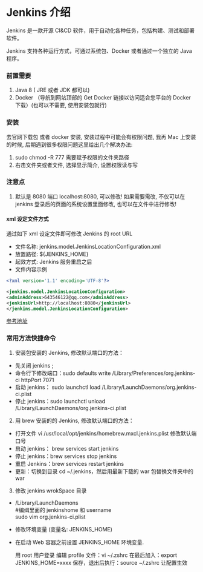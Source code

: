 # Jenkins 介绍

Jenkins 是一款开源 CI&CD 软件，用于自动化各种任务，包括构建、测试和部署软件。

Jenkins 支持各种运行方式，可通过系统包、Docker 或者通过一个独立的 Java 程序。

### 前置需要

1. Java 8 ( JRE 或者 JDK 都可以)
2. Docker （导航到网站顶部的 Get Docker 链接以访问适合您平台的 Docker 下载）(也可以不需要, 使用安装包就行)

### 安装

去官网下载包 或者 docker 安装, 安装过程中可能会有权限问题, 我再 Mac 上安装的时候, 后期遇到很多权限问题这里给出几个解决办法:

1. sudo chmod -R 777 需要赋予权限的文件夹路径<text-line txt="(一定要加 sudo)" />
2. 右击文件夹或者文件, 选择显示简介, 设置权限读与写

### 注意点

1. 默认是 8080 端口 localhost:8080, 可以修改! 如果需要需改, 不仅可以在 jenkins 登录后的页面的系统设置里面修改, 也可以在文件中进行修改!

#### xml 设定文件方式

通过如下 xml 设定文件即可修改 Jenkins 的 root URL

- 文件名称: jenkins.model.JenkinsLocationConfiguration.xml
- 放置路径: \${JENKINS_HOME}
- 起效方式: Jenkins 服务重启之后
- 文件内容示例

```xml
<?xml version='1.1' encoding='UTF-8'?>

<jenkins.model.JenkinsLocationConfiguration>
<adminAddress>643546122@qq.com</adminAddress>
<jenkinsUrl>http://localhost:8080</jenkinsUrl>
</jenkins.model.JenkinsLocationConfiguration>
```

[参考地址](https://blog.csdn.net/liumiaocn/article/details/94379257)

### 常用方法快捷命令

1. 安装包安装的 Jenkins, 修改默认端口的方法：

- 先关闭 jenkins ;
- 命令行下修改端口：sudo defaults write /Library/Preferences/org.jenkins-ci httpPort 7071
- 启动 jenkins： sudo launchctl load /Library/LaunchDaemons/org.jenkins-ci.plist
- 停止 jenkins：sudo launchctl unload /Library/LaunchDaemons/org.jenkins-ci.plist

2. 用 brew 安装的的 Jenkins, 修改默认端口的方法：

- 打开文件 vi /usr/local/opt/jenkins/homebrew.mxcl.jenkins.plist 修改默认端口号
- 启动 jenkins： brew services start jenkins
- 停止 jenkins：brew services stop jenkins
- 重启 Jenkins：brew services restart jenkins
- 更新：切换到目录 cd ~/.jenkins，然后用最新下载的 war 包替换文件夹中的 war

3. 修改 jenkins wrokSpace 目录<text-line txt="注意：在 Jenkins 运行时是不能更改的. 请先将 Jenkins 停止运行。" />

- /Library/LaunchDaemons  
  #编缉里面的 jenkinshome 和 username  
  sudo vim org.jenkins-ci.plist
- 修改环境变量 (变量名: JENKINS_HOME)

- 在启动 Web 容器之前设置 JENKINS_HOME 环境变量.

  用 root 用户登录
  编辑 profile 文件：vi ~/.zshrc
  在最后加入：export JENKINS_HOME=xxxx
  保存，退出后执行：source ~/.zshrc
  让配置生效
